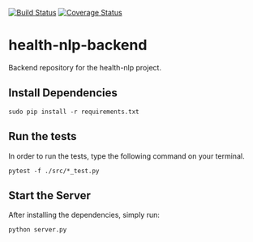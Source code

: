 [![Build Status](https://travis-ci.org/fjrd84/health-nlp-backend.svg?branch=master)](https://travis-ci.org/fjrd84/health-nlp-backend)
[![Coverage Status](https://coveralls.io/repos/github/fjrd84/health-nlp-backend/badge.svg?branch=master)](https://coveralls.io/github/fjrd84/health-nlp-backend?branch=master)

# health-nlp-backend

Backend repository for the health-nlp project.

## Install Dependencies

`sudo pip install -r requirements.txt`

## Run the tests

In order to run the tests, type the following command on your terminal.

`pytest -f ./src/*_test.py`

## Start the Server

After installing the dependencies, simply run:

`python server.py`